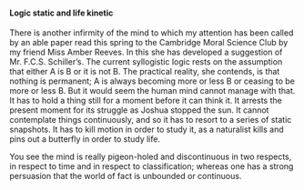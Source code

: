#### Logic static and life kinetic

There is another infirmity of the mind to which my attention has been
called by an able paper read this spring to the Cambridge Moral Science
Club by my friend Miss Amber Reeves. In this she has developed a
suggestion of Mr. F.C.S. Schiller’s. The current syllogistic logic rests
on the assumption that either A is B or it is not B. The practical
reality, she contends, is that nothing is permanent; A is always
becoming more or less B or ceasing to be more or less B. But it would
seem the human mind cannot manage with that. It has to hold a thing
still for a moment before it can think it. It arrests the present moment
for its struggle as Joshua stopped the sun. It cannot contemplate things
continuously, and so it has to resort to a series of static snapshots.
It has to kill motion in order to study it, as a naturalist kills and
pins out a butterfly in order to study life.

You see the mind is really pigeon-holed and discontinuous in two
respects, in respect to time and in respect to classification; whereas
one has a strong persuasion that the world of fact is unbounded or
continuous.
